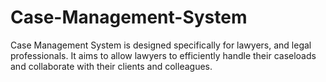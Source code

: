 # Case-Management-System
Case Management System is designed specifically for lawyers, and legal professionals. It aims to allow lawyers to efficiently handle their caseloads and collaborate with their clients and colleagues.
